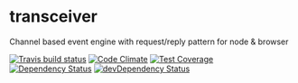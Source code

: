 # transceiver

Channel based event engine with request/reply pattern for node & browser

[![Travis build status](http://img.shields.io/travis/risq/transceiver.svg?style=flat)](https://travis-ci.org/risq/transceiver)
[![Code Climate](https://codeclimate.com/github/risq/transceiver/badges/gpa.svg)](https://codeclimate.com/github/risq/transceiver)
[![Test Coverage](https://codeclimate.com/github/risq/transceiver/badges/coverage.svg)](https://codeclimate.com/github/risq/transceiver)
[![Dependency Status](https://david-dm.org/risq/transceiver.svg)](https://david-dm.org/risq/transceiver)
[![devDependency Status](https://david-dm.org/risq/transceiver/dev-status.svg)](https://david-dm.org/risq/transceiver#info=devDependencies)

